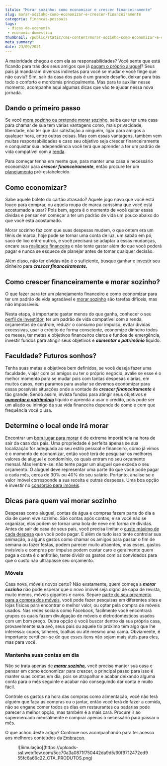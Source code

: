 ```yaml
---
titulo: "Morar sozinho: como economizar e crescer financeiramente"
slug: morar-sozinho-como-economizar-e-crescer-financeiramente
categoria: financas-pessoais
tags:
 - dicas-de-economia
 - economia-domestica
thumbnail: /public/static/cms-content/morar-sozinho-como-economizar-e-crescer-financeiramente.jpg
meta_summary: 
date: 23/09/2021
---
```

A maioridade chegou e com ela as responsabilidades? Você sente que está ficando para trás dos seus amigos que já [pagam o próprio aluguel](https://www.embracon.com.br/blog/como-sair-do-aluguel-definitivamente)? Seus pais já mandaram diversas indiretas para você se mudar e você finge que não ouviu? Sim, sair da casa dos pais é um grande desafio, deixar para trás todo o conforto e mordomia principalmente. Mas para te auxiliar nesse momento, acompanhe aqui algumas dicas que vão te ajudar nessa nova jornada.

Dando o primeiro passo 
-----------------------

Se você [mora sozinho ou pretende morar sozinho](https://www.embracon.com.br/blog/o-que-comprar-na-hora-de-morar-sozinho), saiba que ter uma casa para chamar de sua tem várias vantagens como, mais privacidade, liberdade, não ter que dar satisfação a ninguém, ligar para amigos a qualquer hora, entre outras coisas. Mas com essas vantagens, também vem muitas responsabilidades e caso seu objetivo seja crescer financeiramente e conquistar sua independência você terá que aprender a ter um padrão de vida compatível com a [renda](https://www.embracon.com.br/blog/7-dicas-de-como-conseguir-uma-renda-extra).

Para começar tenha em mente que, para manter uma casa é necessário economizar para ***crescer financeiramente***, então procure ter um [planejamento](https://www.embracon.com.br/blog/faca-um-planejamento-financeiro-anual) pré-estabelecido.

Como economizar? 
-----------------

Sabe aquele boleto do cartão atrasado? Aquele jogo novo que você está louco para comprar, ou aquela roupa de marca caríssima que você está acostumado a usar? Pois bem, agora é o momento de você quitar essas dívidas e pensar em começar a ter um padrão de vida um pouco abaixo do que você está acostumado.

Morar sozinho faz com que suas despesas mudem, o que ontem era um tênis de marca, hoje pode se tornar uma conta de luz, um sabão em pó, saco de lixo entre outros, e você precisará se adaptar a essas mudanças, encare sua [realidade financeira](https://www.embracon.com.br/blog/reserva-financeira-como-preparar-a-sua) e não tente gastar além do que você poderá pagar e nunca se esquece de planejar antes de tomar qualquer decisão.

Além disso, não ter dívidas não é o suficiente, busque ganhar e [investir](https://www.embracon.com.br/blog/conheca-4-opcoes-para-quem-quer-comecar-a-investir) seu dinheiro para ***crescer financeiramente.***

Como crescer financeiramente e morar sozinho? 
----------------------------------------------

O que fazer para ter um planejamento financeiro e como economizar para ter um padrão de vida agradável e [morar sozinho](https://www.embracon.com.br/blog/como-conquistar-a-independencia-financeira-morando-sozinho) são tarefas difíceis, mas não impossíveis.

Nesta etapa, é importante gastar menos do que ganha, conhecer o seu [perfil de investidor](https://www.embracon.com.br/blog/perfil-de-investidor-conheca-os-tipos-e-saiba-qual-e-o-seu), ter um padrão de vida compatível com a renda, orçamentos de controle, reduzir o consumo por impulso, evitar dívidas excessivas, usar o crédito de forma consciente, economize dinheiro todos os meses, ter metas e objetivos financeiros claros e fundos de emergência, investir fundos para atingir seus objetivos e ***aumentar o patrimônio*** líquido.

Faculdade? Futuros sonhos? 
---------------------------

Tenha suas metas e objetivos bem definidos, se você deseja fazer uma faculdade, viajar com os amigos ou ter o próprio negócio, avalie se esse é o melhor momento para se mudar pois com tantas despesas diárias, em muitos casos, nem paramos para avaliar se devemos economizar para essas possíveis situações onde a vontade de ***crescer financeiramente*** é tão grande. Sendo assim, invista fundos para atingir seus objetivos e [***aumentar o patrimônio***](https://www.embracon.com.br/blog/e-possivel-aumentar-o-patrimonio-saiba-aqui) líquido e aprenda a usar o crédito, pois pode ser um aliado ou inimigo da sua vida financeira depende de como e com que frequência você o usa.

Determine o local onde irá morar 
---------------------------------

Encontrar um [bom lugar para morar](https://www.embracon.com.br/blog/melhores-cidades-para-viver-com-valores-de-metro-quadrado) é de extrema importância na hora de sair da casa dos pais. Uma propriedade é perfeita apenas se sua localização for adequada ao seu estilo pessoal e financeiro, como já vimos é o momento de economizar, então você terá de pesquisar os melhores valores de aluguel e condomínio, os quais entram no seu orçamento mensal. Mas lembre-se: não tente pagar um aluguel que exceda o seu orçamento. O aluguel deve representar uma parte do que você pode pagar a cada mês, cerca de 30% ou 40% do seu salário. Portanto, analise se o valor imóvel corresponde a sua receita e outras despesas. Uma boa opção é investir no [consórcio para imóveis](https://www.embracon.com.br/blog/como-funciona-um-consorcio-de-imoveis-no-brasil).

Dicas para quem vai morar sozinho 
----------------------------------

Despesas como aluguel, contas de água e compras fazem parte do dia a dia de quem vive sozinho. São contas após contas, e se você não se organizar, elas podem se tornar uma bola de neve em forma de dívidas. Antes de sair de casa de seus pais, você precisa limitar o [custo máximo de cada despesa](https://www.embracon.com.br/blog/como-calcular-o-seu-custo-de-vida) que você pode pagar. E além de tudo isso tente controlar sua animação, a alguns gastos como chamar os amigos para passar o fim de semana ou fazer festas, podem parecer muito atraentes, mas esses, gastos invisíveis e compras por impulso podem custar caro e geralmente quem paga a conta é o anfitrião, tente dividir os gastos com os convidados para que o custo não ultrapasse seu orçamento.

### Móveis 

Casa nova, móveis novos certo? Não exatamente, quem começa a ***morar sozinho*** não pode esperar que o novo imóvel seja digno de capa de revista, muito menos, móveis gigantes e caros. Separe [parte do seu orçamento para a compra dos móveis](https://www.embracon.com.br/blog/5-dicas-de-como-otimizar-espaco-em-ambientes-pequenos), você pode fazer pesquisas em diferentes sites e lojas físicas para encontrar o melhor valor, ou optar pela compra de móveis usados. Nas redes sociais como Facebook, facilmente você encontrará grupos os quais fazem divulgação de móveis e eletrodomésticos usados com um bom preço. Outra opção é você buscar dentro da sua própria casa, provavelmente sua avó, seus pais ou aquele tio próximo tem algo que lhe interessa: copos, talheres, toalhas ou até mesmo uma cama. Obviamente, é importante certificar-se de que esses itens não sejam mais úteis para eles, mas para você.

### Mantenha suas contas em dia 

Não se trata apenas de [***morar sozinho***](https://www.embracon.com.br/blog/guia-para-quem-vai-morar-sozinho-organizacao-financeira)***,*** você precisa manter sua casa e pensar em como economizar para crescer, o principal passo para isso é manter suas contas em dia, pois se atrapalhar e acabar deixando alguma conta para o mês seguinte e acabar não conseguindo dar conta é muito fácil.

Controle os gastos na hora das compras como alimentação, você não terá alguém que faça as compras ou o jantar, então você terá de fazer a comida, não se engane comer todos os dias em restaurantes ou padarias pode parecer a melhor opção, mas também é a mais cara. Procure ir ao supermercado mensalmente e comprar apenas o necessário para passar o mês.

O que achou deste artigo? Continue nos acompanhando para ter acesso aos melhores conteúdos da [Embracon](https://www.embracon.com.br/).

<figure class="w-richtext-figure-type-image w-richtext-align-center"><div>![Simulação](https://uploads-ssl.webflow.com/5cc70a3a0871f750442da9d5/60f9712472ed955fc6a66c22_CTA_PRODUTOS.png)</div></figure>
